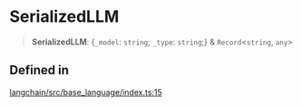 SerializedLLM
=============

> **SerializedLLM**: {`_model`: `string`; `_type`: `string`;} & `Record`<`string`, `any`\>

Defined in[​](#defined-in "Direct link to Defined in")
------------------------------------------------------

[langchain/src/base\_language/index.ts:15](https://github.com/hwchase17/langchainjs/blob/46e1734/langchain/src/base_language/index.ts#L15)